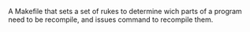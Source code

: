 A Makefile that sets a set of rukes to determine wich parts of a program need to be recompile, and issues command to recompile them.